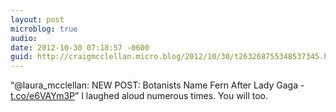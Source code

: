 ```yaml
---
layout: post
microblog: true
audio: 
date: 2012-10-30 07:18:57 -0600
guid: http://craigmcclellan.micro.blog/2012/10/30/t263268755348537345.html
---
```

“@laura_mcclellan: NEW POST: Botanists Name Fern After Lady Gaga - [t.co/e6VAYm3P](http://t.co/e6VAYm3P)” I laughed aloud numerous times. You will too.
